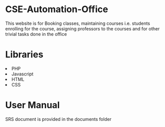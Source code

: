 # CSE-Automation-Office
This website is for Booking classes, maintaining courses i.e. students enrolling for the course, assigning professors
to the courses and for other trivial tasks done in the office

# Libraries
<li>PHP
<li>Javascript
<li>HTML
<li>CSS
  
# User Manual
SRS document is provided in the documents folder
